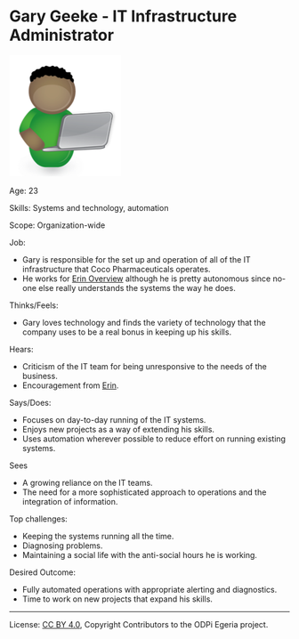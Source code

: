 <!-- SPDX-License-Identifier: CC-BY-4.0 -->
<!-- Copyright Contributors to the ODPi Egeria project. -->

# Gary Geeke - IT Infrastructure Administrator

![Icon](gary-geeke.png)

Age: 23

Skills: Systems and technology, automation

Scope: Organization-wide

Job: 
* Gary is responsible for the set up and operation of all
of the IT infrastructure that Coco Pharmaceuticals operates.
* He works for [Erin Overview](erin-overview.md) although he is
pretty autonomous since no-one else really understands
the systems the way he does.

Thinks/Feels:
* Gary loves technology and finds the variety of technology that the
company uses to be a real bonus in keeping up his skills.

Hears:
* Criticism of the IT team for being unresponsive to the needs of the business.
* Encouragement from [Erin](erin-overview.md).

Says/Does:
* Focuses on day-to-day running of the IT systems.
* Enjoys new projects as a way of extending his skills.
* Uses automation wherever possible to reduce effort on running existing systems.

Sees
* A growing reliance on the IT teams.
* The need for a more sophisticated approach to operations and
the integration of information.

Top challenges:
* Keeping the systems running all the time.
* Diagnosing problems.
* Maintaining a social life with the anti-social hours he is working.

Desired Outcome:
* Fully automated operations with appropriate alerting and diagnostics.
* Time to work on new projects that expand his skills.


----
License: [CC BY 4.0](https://creativecommons.org/licenses/by/4.0/),
Copyright Contributors to the ODPi Egeria project.
